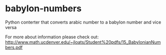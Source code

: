 # babylon-numbers
Python conterter that converts arabic number to a babylon number and vice versa

For more about information please check out: http://www.math.ucdenver.edu/~jloats/Student%20pdfs/15_BabylonianNumbers.pdf
